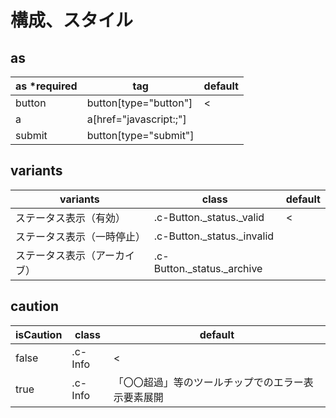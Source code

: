 # 構成、スタイル

## as

|as *required|tag|default|
|---|---|---|
|button|button[type="button"]|<|
|a|a[href="javascript:;"]| |
|submit|button[type="submit"]| |

## variants

|variants|class|default|
|---|---|---|
|ステータス表示（有効）|.c-Button._status._valid|<|
|ステータス表示（一時停止）|.c-Button._status._invalid| |
|ステータス表示（アーカイブ）|.c-Button._status._archive| |

## caution

|isCaution|class|default|
|---|---|---|
|false|.c-Info|<|
|true|.c-Info| 「〇〇超過」等のツールチップでのエラー表示要素展開 |
